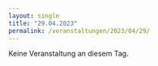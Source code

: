 ```yaml
---
layout: single
title: "29.04.2023"
permalink: /veranstaltungen/2023/04/29/
---
```


Keine Veranstaltung an diesem Tag.

